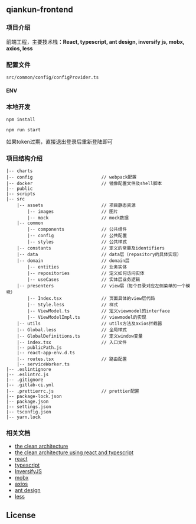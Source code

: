 ## qiankun-frontend

### 项目介绍

前端工程，主要技术栈：**React, typescript, ant design, inversify js, mobx, axios, less**    


### 配置文件

`src/common/config/configProvider.ts`

#### ENV



### 本地开发

```
npm install

npm run start
```
如果token过期，直接退出登录后重新登陆即可

### 项目结构介绍

    |-- charts
    |-- config                          // webpack配置
    |-- docker                          // 镜像配置文件及shell脚本
    |-- public
    |-- scripts
    |-- src
        |-- assets                      // 项目静态资源
            |-- images                  // 图片
            |-- mock                    // mock数据
        |-- common
            |-- components              // 公共组件
            |-- config                  // 公共配置
            |-- styles                  // 公共样式
        |-- constants                   // 定义的常量及identifiers
        |-- data                        // data层（repository的具体实现）
        |-- domain                      // domain层
            |-- entities                // 业务实体
            |-- repositories            // 定义如何访问实体
            |-- useCases                // 实体层业务逻辑
        |-- presenters                  // view层（每个目录对应左侧菜单的一个模块）
            |-- Index.tsx               // 页面具体的view层代码
            |-- Style.less              // 样式
            |-- ViewModel.ts            // 定义viewmodel的interface
            |-- ViewModelImpl.ts        // viewmodel的实现
        |-- utils                       // utils方法及axios拦截器
        |-- Global.less                 // 全局样式
        |-- GlobalDefinitions.ts        // 定义window变量
        |-- index.tsx                   // 入口文件
        |-- publicPath.js
        |-- react-app-env.d.ts
        |-- routes.tsx                  // 路由配置
        |-- serviceWorker.ts
    |-- .eslintignore
    |-- .eslintrc.js                    
    |-- .gitignore
    |-- .gitlab-ci.yml
    |-- .prettierrc.js                  // prettier配置
    |-- package-lock.json
    |-- package.json
    |-- settings.json
    |-- tsconfig.json
    |-- yarn.lock


### 相关文档
- [the clean architecture](https://blog.cleancoder.com/uncle-bob/2012/08/13/the-clean-architecture.html) 
- [the clean architecture using react and typescript](https://medium.com/@rostislavdugin/the-clean-architecture-using-react-and-typescript-a832662af803) 
- [react](https://zh-hans.reactjs.org/tutorial/tutorial.html) 
- [typescript](https://www.typescriptlang.org/docs/) 
- [InversifyJS](https://github.com/inversify/InversifyJS) 
- [mobx](https://cn.mobx.js.org/) 
- [axios](https://axios-http.com/docs/intro) 
- [ant design](https://ant.design/docs/react/introduce-cn) 
- [less](https://less.bootcss.com/) 

## License


    
        